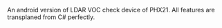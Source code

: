 An android version of LDAR VOC check device of PHX21. All features are transplaned from C# perfectly.